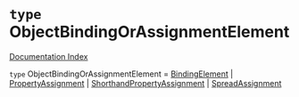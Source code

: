 # `type` ObjectBindingOrAssignmentElement

[Documentation Index](../README.md)

`type` ObjectBindingOrAssignmentElement = [BindingElement](../private.interface.BindingElement/README.md) | [PropertyAssignment](../private.interface.PropertyAssignment/README.md) | [ShorthandPropertyAssignment](../private.interface.ShorthandPropertyAssignment/README.md) | [SpreadAssignment](../private.interface.SpreadAssignment/README.md)